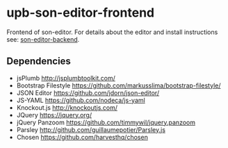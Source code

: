 # upb-son-editor-frontend

Frontend of son-editor. For details about the editor and install instructions see: [son-editor-backend](https://github.com/sonata-nfv/son-editor-backend).

## Dependencies

* jsPlumb http://jsplumbtoolkit.com/
* Bootstrap Filestyle https://github.com/markusslima/bootstrap-filestyle/
* JSON Editor https://github.com/jdorn/json-editor/
* JS-YAML https://github.com/nodeca/js-yaml
* Knockout.js http://knockoutjs.com/
* JQuery https://jquery.org/
* jQuery Panzoom https://github.com/timmywil/jquery.panzoom
* Parsley http://github.com/guillaumepotier/Parsley.js
* Chosen https://github.com/harvesthq/chosen

